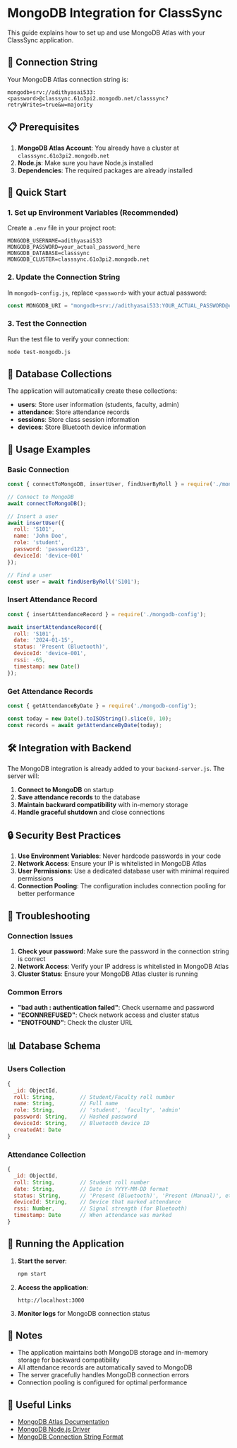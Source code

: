 # MongoDB Integration for ClassSync

This guide explains how to set up and use MongoDB Atlas with your ClassSync application.

## 🔗 Connection String

Your MongoDB Atlas connection string is:
```
mongodb+srv://adithyasai533:<password>@classsync.61o3pi2.mongodb.net/classsync?retryWrites=true&w=majority
```

## 📋 Prerequisites

1. **MongoDB Atlas Account**: You already have a cluster at `classsync.61o3pi2.mongodb.net`
2. **Node.js**: Make sure you have Node.js installed
3. **Dependencies**: The required packages are already installed

## 🚀 Quick Start

### 1. Set up Environment Variables (Recommended)

Create a `.env` file in your project root:

```env
MONGODB_USERNAME=adithyasai533
MONGODB_PASSWORD=your_actual_password_here
MONGODB_DATABASE=classsync
MONGODB_CLUSTER=classsync.61o3pi2.mongodb.net
```

### 2. Update the Connection String

In `mongodb-config.js`, replace `<password>` with your actual password:

```javascript
const MONGODB_URI = "mongodb+srv://adithyasai533:YOUR_ACTUAL_PASSWORD@classsync.61o3pi2.mongodb.net/classsync?retryWrites=true&w=majority";
```

### 3. Test the Connection

Run the test file to verify your connection:

```bash
node test-mongodb.js
```

## 📁 Database Collections

The application will automatically create these collections:

- **users**: Store user information (students, faculty, admin)
- **attendance**: Store attendance records
- **sessions**: Store class session information
- **devices**: Store Bluetooth device information

## 🔧 Usage Examples

### Basic Connection

```javascript
const { connectToMongoDB, insertUser, findUserByRoll } = require('./mongodb-config');

// Connect to MongoDB
await connectToMongoDB();

// Insert a user
await insertUser({
  roll: 'S101',
  name: 'John Doe',
  role: 'student',
  password: 'password123',
  deviceId: 'device-001'
});

// Find a user
const user = await findUserByRoll('S101');
```

### Insert Attendance Record

```javascript
const { insertAttendanceRecord } = require('./mongodb-config');

await insertAttendanceRecord({
  roll: 'S101',
  date: '2024-01-15',
  status: 'Present (Bluetooth)',
  deviceId: 'device-001',
  rssi: -65,
  timestamp: new Date()
});
```

### Get Attendance Records

```javascript
const { getAttendanceByDate } = require('./mongodb-config');

const today = new Date().toISOString().slice(0, 10);
const records = await getAttendanceByDate(today);
```

## 🛠️ Integration with Backend

The MongoDB integration is already added to your `backend-server.js`. The server will:

1. **Connect to MongoDB** on startup
2. **Save attendance records** to the database
3. **Maintain backward compatibility** with in-memory storage
4. **Handle graceful shutdown** and close connections

## 🔒 Security Best Practices

1. **Use Environment Variables**: Never hardcode passwords in your code
2. **Network Access**: Ensure your IP is whitelisted in MongoDB Atlas
3. **User Permissions**: Use a dedicated database user with minimal required permissions
4. **Connection Pooling**: The configuration includes connection pooling for better performance

## 🐛 Troubleshooting

### Connection Issues

1. **Check your password**: Make sure the password in the connection string is correct
2. **Network Access**: Verify your IP address is whitelisted in MongoDB Atlas
3. **Cluster Status**: Ensure your MongoDB Atlas cluster is running

### Common Errors

- **"bad auth : authentication failed"**: Check username and password
- **"ECONNREFUSED"**: Check network access and cluster status
- **"ENOTFOUND"**: Check the cluster URL

## 📊 Database Schema

### Users Collection
```javascript
{
  _id: ObjectId,
  roll: String,        // Student/Faculty roll number
  name: String,        // Full name
  role: String,        // 'student', 'faculty', 'admin'
  password: String,    // Hashed password
  deviceId: String,    // Bluetooth device ID
  createdAt: Date
}
```

### Attendance Collection
```javascript
{
  _id: ObjectId,
  roll: String,        // Student roll number
  date: String,        // Date in YYYY-MM-DD format
  status: String,      // 'Present (Bluetooth)', 'Present (Manual)', etc.
  deviceId: String,    // Device that marked attendance
  rssi: Number,        // Signal strength (for Bluetooth)
  timestamp: Date      // When attendance was marked
}
```

## 🚀 Running the Application

1. **Start the server**:
   ```bash
   npm start
   ```

2. **Access the application**:
   ```
   http://localhost:3000
   ```

3. **Monitor logs** for MongoDB connection status

## 📝 Notes

- The application maintains both MongoDB storage and in-memory storage for backward compatibility
- All attendance records are automatically saved to MongoDB
- The server gracefully handles MongoDB connection errors
- Connection pooling is configured for optimal performance

## 🔗 Useful Links

- [MongoDB Atlas Documentation](https://docs.atlas.mongodb.com/)
- [MongoDB Node.js Driver](https://docs.mongodb.com/drivers/node/)
- [MongoDB Connection String Format](https://docs.mongodb.com/manual/reference/connection-string/) 